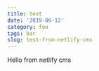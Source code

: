 ```yaml
---
title: test
date: '2019-06-12'
category: foo
tags: bar
slug: test-from-netlify-cms
---
```

Hello from netlify cms

